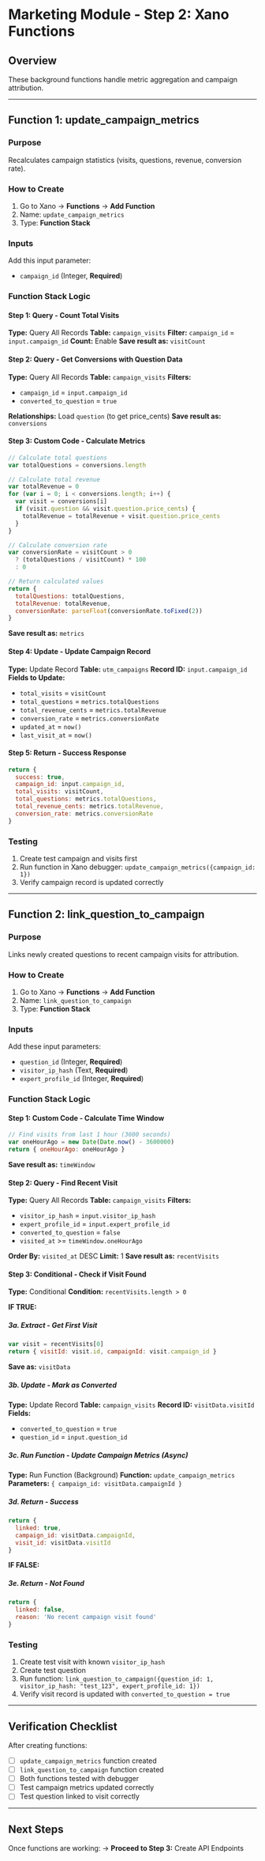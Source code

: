 # Marketing Module - Step 2: Xano Functions

## Overview
These background functions handle metric aggregation and campaign attribution.

---

## Function 1: update_campaign_metrics

### Purpose
Recalculates campaign statistics (visits, questions, revenue, conversion rate).

### How to Create
1. Go to Xano → **Functions** → **Add Function**
2. Name: `update_campaign_metrics`
3. Type: **Function Stack**

### Inputs
Add this input parameter:
- `campaign_id` (Integer, **Required**)

### Function Stack Logic

#### Step 1: Query - Count Total Visits
**Type:** Query All Records
**Table:** `campaign_visits`
**Filter:** `campaign_id` = `input.campaign_id`
**Count:** Enable
**Save result as:** `visitCount`

#### Step 2: Query - Get Conversions with Question Data
**Type:** Query All Records
**Table:** `campaign_visits`
**Filters:**
- `campaign_id` = `input.campaign_id`
- `converted_to_question` = `true`

**Relationships:** Load `question` (to get price_cents)
**Save result as:** `conversions`

#### Step 3: Custom Code - Calculate Metrics
```javascript
// Calculate total questions
var totalQuestions = conversions.length

// Calculate total revenue
var totalRevenue = 0
for (var i = 0; i < conversions.length; i++) {
  var visit = conversions[i]
  if (visit.question && visit.question.price_cents) {
    totalRevenue = totalRevenue + visit.question.price_cents
  }
}

// Calculate conversion rate
var conversionRate = visitCount > 0
  ? (totalQuestions / visitCount) * 100
  : 0

// Return calculated values
return {
  totalQuestions: totalQuestions,
  totalRevenue: totalRevenue,
  conversionRate: parseFloat(conversionRate.toFixed(2))
}
```
**Save result as:** `metrics`

#### Step 4: Update - Update Campaign Record
**Type:** Update Record
**Table:** `utm_campaigns`
**Record ID:** `input.campaign_id`
**Fields to Update:**
- `total_visits` = `visitCount`
- `total_questions` = `metrics.totalQuestions`
- `total_revenue_cents` = `metrics.totalRevenue`
- `conversion_rate` = `metrics.conversionRate`
- `updated_at` = `now()`
- `last_visit_at` = `now()`

#### Step 5: Return - Success Response
```javascript
return {
  success: true,
  campaign_id: input.campaign_id,
  total_visits: visitCount,
  total_questions: metrics.totalQuestions,
  total_revenue_cents: metrics.totalRevenue,
  conversion_rate: metrics.conversionRate
}
```

### Testing
1. Create test campaign and visits first
2. Run function in Xano debugger: `update_campaign_metrics({campaign_id: 1})`
3. Verify campaign record is updated correctly

---

## Function 2: link_question_to_campaign

### Purpose
Links newly created questions to recent campaign visits for attribution.

### How to Create
1. Go to Xano → **Functions** → **Add Function**
2. Name: `link_question_to_campaign`
3. Type: **Function Stack**

### Inputs
Add these input parameters:
- `question_id` (Integer, **Required**)
- `visitor_ip_hash` (Text, **Required**)
- `expert_profile_id` (Integer, **Required**)

### Function Stack Logic

#### Step 1: Custom Code - Calculate Time Window
```javascript
// Find visits from last 1 hour (3600 seconds)
var oneHourAgo = new Date(Date.now() - 3600000)
return { oneHourAgo: oneHourAgo }
```
**Save result as:** `timeWindow`

#### Step 2: Query - Find Recent Visit
**Type:** Query All Records
**Table:** `campaign_visits`
**Filters:**
- `visitor_ip_hash` = `input.visitor_ip_hash`
- `expert_profile_id` = `input.expert_profile_id`
- `converted_to_question` = `false`
- `visited_at` >= `timeWindow.oneHourAgo`

**Order By:** `visited_at` DESC
**Limit:** 1
**Save result as:** `recentVisits`

#### Step 3: Conditional - Check if Visit Found
**Type:** Conditional
**Condition:** `recentVisits.length > 0`

**IF TRUE:**

##### 3a. Extract - Get First Visit
```javascript
var visit = recentVisits[0]
return { visitId: visit.id, campaignId: visit.campaign_id }
```
**Save as:** `visitData`

##### 3b. Update - Mark as Converted
**Type:** Update Record
**Table:** `campaign_visits`
**Record ID:** `visitData.visitId`
**Fields:**
- `converted_to_question` = `true`
- `question_id` = `input.question_id`

##### 3c. Run Function - Update Campaign Metrics (Async)
**Type:** Run Function (Background)
**Function:** `update_campaign_metrics`
**Parameters:** `{ campaign_id: visitData.campaignId }`

##### 3d. Return - Success
```javascript
return {
  linked: true,
  campaign_id: visitData.campaignId,
  visit_id: visitData.visitId
}
```

**IF FALSE:**

##### 3e. Return - Not Found
```javascript
return {
  linked: false,
  reason: 'No recent campaign visit found'
}
```

### Testing
1. Create test visit with known `visitor_ip_hash`
2. Create test question
3. Run function: `link_question_to_campaign({question_id: 1, visitor_ip_hash: "test_123", expert_profile_id: 1})`
4. Verify visit record is updated with `converted_to_question = true`

---

## Verification Checklist

After creating functions:

- [ ] `update_campaign_metrics` function created
- [ ] `link_question_to_campaign` function created
- [ ] Both functions tested with debugger
- [ ] Test campaign metrics updated correctly
- [ ] Test question linked to visit correctly

---

## Next Steps

Once functions are working:
→ **Proceed to Step 3:** Create API Endpoints
